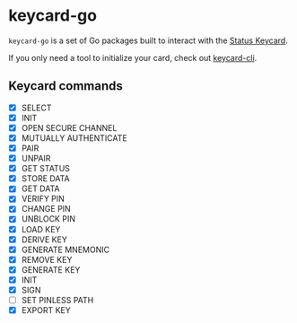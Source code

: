 # keycard-go

`keycard-go` is a set of Go packages built to interact with the [Status Keycard](https://github.com/status-im/status-keycard).

If you only need a tool to initialize your card, check out [keycard-cli](https://github.com/status-im/keycard-cli).

## Keycard commands

- [x] SELECT
- [x] INIT
- [x] OPEN SECURE CHANNEL
- [x] MUTUALLY AUTHENTICATE
- [x] PAIR
- [x] UNPAIR
- [x] GET STATUS
- [x] STORE DATA
- [x] GET DATA
- [x] VERIFY PIN
- [x] CHANGE PIN
- [x] UNBLOCK PIN
- [x] LOAD KEY
- [x] DERIVE KEY
- [x] GENERATE MNEMONIC
- [x] REMOVE KEY
- [x] GENERATE KEY
- [x] INIT
- [x] SIGN
- [ ] SET PINLESS PATH
- [x] EXPORT KEY
